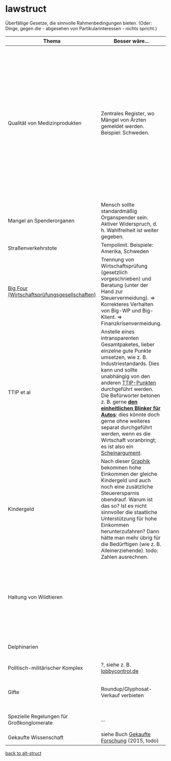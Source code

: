 lawstruct
=========

Überfällige Gesetze, die sinnvolle Rahmenbedingungen bieten. (Oder: Dinge, gegen die - abgesehen von Partikularinteressen - nichts spricht.)

| Thema | Besser wäre... | Hintergrund |
| ----- | -------------- | ----------- |
| Qualität von Medizinprodukten | Zentrales Register, wo Mängel von Ärzten gemeldet werden. Beispiel: Schweden. | Beispiel: Schweden. Vorteil: Man bekommt Überblick, welche Firmen Qualität liefern und spart dadurch Geld (Beispiel: teure neue Hüftgelenke). "Die ersten Register in den skandinavischen Ländern entstanden infolge eines Medizinskandals: In den 70er-Jahren hatten skandinavische Orthopäden sogenannte Christiansen-Hüftprothesen einige Tausend Mal implantiert, bevor sie erkannten, dass durchschnittlich sechs Jahre nach der Implantation jede dritte Prothese gewechselt werden musste. Daraufhin gründeten Schweden und Finnland 1979 die weltweit ersten **Endoprothesenregister**. Das Resultat: In Schweden sank die Zahl der jährlichen Wechseloperationen auf die Hälfte. Angesichts solcher Zahlen hält es auch SPD-Gesundheitsexpertin Carola Reimann für dringend notwendig, Register für Medizinprodukte einzuführen." aus DLF-Beitrag 2012: [Geprüft und doch nicht immer sicher - Kritik an Kontrollen von Medizinprodukten](http://www.deutschlandfunk.de/geprueft-und-doch-nicht-immer-sicher.724.de.html?dram:article_id=100437), siehe [Wiki](https://de.wikipedia.org/wiki/Endoprothesenregister) über Situation in D. |
| Mangel an Spenderorganen | Mensch sollte standardmäßig Organspender sein. Aktiver Widerspruch, d. h. Wahlfreiheit ist weiter gegeben. | Viele Menschen sind einfach nur zu träge, ihren Ausweis auszufüllen. Beispiele wie es anders geht: [Österreich](https://de.wikipedia.org/wiki/Organspende#.C3.96sterreich) |
| Straßenverkehrstote | Tempolimit. Beispiele: Amerika, Schweden |  |
| [Big Four (Wirtschaftsprüfungsgesellschaften)](https://de.wikipedia.org/wiki/Big_Four_%28Wirtschaftspr%C3%BCfungsgesellschaften%29) | Trennung von Wirtschaftsprüfung (gesetzlich vorgeschrieben) und Beratung (unter der Hand zur Steuervermeidung). => Korrekteres Verhalten von Big-WP und Big-Klient. => Finanzkrisenvermeidung. | [Wirtschaftsprüfungsgesellschaften - Die Macht der Insider - Von Brigitte Scholtes](http://www.deutschlandfunk.de/wirtschaftspruefungsgesellschaften-die-macht-der-insider.724.de.html?dram:article_id=319526) (11.05.2015). Betrifft große Konzerne; international vernetzt vs. Mittelstand. [Institut der Wirtschaftsprüfer](http://www.idw.de/) (Big-Four-dominiert) vs. [Verband für die mittelständische Wirtschaftsprüfung](http://www.wp-net.com/). |
| TTIP et al | Anstelle eines intransparenten Gesamtpaketes, lieber einzelne gute Punkte umsetzen, wie z. B. Industriestandards. Dies kann und sollte unabhängig von den anderen [TTIP-Punkten](https://de.wikipedia.org/wiki/Transatlantisches_Freihandelsabkommen#Eckpunkte) durchgeführt werden. Die Befürworter betonen z. B. gerne [**den einheitlichen Blinker für Autos**](http://www.t-online.de/wirtschaft/id_72910932/deutsche-autobauer-legen-sich-fuer-freihandelsabkommen-ttip-ins-zeug.html): dies könnte doch gerne ohne weiteres separat durchgeführt werden, wenn es die Wirtschaft voranbringt; es ist also ein [Scheinargument](http://www.foodwatch.org/de/informieren/freihandelsabkommen/aktuelle-nachrichten/kommentar-von-thilo-bode-bei-ttip-geht-es-nicht-um-blinker/). | [Kritik nach Themen](https://de.wikipedia.org/wiki/Transatlantisches_Freihandelsabkommen#Kritik_nach_Themen), Benachteiligung des Mittelstands, überproportionale Vorteile für anonyme transnationale Markenkonzerne => weniger Wettbewerb, weniger Wahlfreiheit. https://correctiv.org/recherchen/ttip/ |
| Kindergeld | Nach dieser [Graphik](https://de.wikipedia.org/wiki/Kindergeld_%28Deutschland%29#/media/File:Kindergeld_Freibetrag_EStG_D.jpg) bekommen hohe Einkommen der gleiche Kindergeld und auch noch eine zusätzliche Steuerersparnis obendrauf. Warum ist das so? Ist es nicht sinnvoller die staatliche Unterstützung für hohe Einkommen herunterzufahren? Dann hätte man mehr übrig für die Bedürftigen (wie z. B. Alleinerziehende). todo: Zahlen ausrechnen. | [Kindergeld](https://de.wikipedia.org/wiki/Kindergeld_%28Deutschland%29) |
| Haltung von Wildtieren |  | siehe [Wiki](http://de.wikipedia.org/wiki/Zirkus#Tierhaltung_im_Zirkus_und_deren_Probleme) "In Schweden, Finnland, Dänemark, Belgien, den Niederlanden und Österreich ist die Haltung von Wildtieren in Zirkussen zum Teil oder gänzlich verboten.", (Unterstützer der Wildtierhaltung: [welt.de 2011](http://www.welt.de/dieweltbewegen/article13746841/Das-Maerchen-vom-grossen-Leiden-der-Zirkustiere.html), [birmelin](http://www.tierverhaltensforschung-birmelin.de)), [hintergrund.de 2012](http://www.hintergrund.de/201210032261/globales/umwelt/sklaven-der-manege.html), [Film 'Wasser für die Elefanten'](https://de.wikipedia.org/wiki/Wasser_f%C3%BCr_die_Elefanten): wie wird ein Elefant trainiert (u. a. [Elefantenhaken](http://elefanten.wikia.com/wiki/Elefantenhaken)) und wie wurde der [Film produziert](https://de.wikipedia.org/wiki/Wasser_f%C3%BCr_die_Elefanten#Hintergrundinformationen) ([Elefantenhaken immer parat](https://vimeo.com/23564589)). [Gary ~2002](https://www.youtube.com/watch?v=kdUMrVuB9HI) (circus and see YT comments) |
| Delphinarien |  | [Die Bucht (2009)](https://de.wikipedia.org/wiki/Die_Bucht), [on YT](https://www.youtube.com/watch?v=BjqhQyGi0_8), "Bis zu 150.000 Euro zahlen Delfinarien und Vergnügungsparks in aller Welt für einen Delfin" |
| Politisch-militärischer Komplex | ?, siehe z. B. [lobbycontrol.de](https://www.lobbycontrol.de/) | [19.05.2015, tagesschau, H&K-Einfluss auf Ministerium](http://www.tagesschau.de/inland/verteidigungsministerium-heckler-koch-101.html) |
| Gifte | Roundup/Glyphosat-Verkauf verbieten | wie in Frankreich (siehe [tagesschau, 14.06.2015](http://www.tagesschau.de/ausland/glyphosat-101.html). Zunehmende Resistenzen / Mittel billig und wird daher sehr oft eingesetzt. Ende 2015 läuft die EU-Zulassung für Gl. vorläufig aus. |
| Spezielle Regelungen für Großkonglomerate | ... | Beispiel: siehe z. B. "Big Four" (DLF-Beitrag oben), [Sonderregeln für EU-Großbanken, 2014](http://www.euractiv.de/finanzen-und-wachstum/artikel/eu-kommission-will-grossbanken-risikogeschaefte-austreiben-008495)  |
| Gekaufte Wissenschaft | siehe Buch [Gekaufte Forschung](http://www.europa-verlag.com/Buecher/32/Gekaufte-Forschung.html) (2015, todo) | siehe auch: https://www.hochschulwatch.de/kontakt.html |

[back to alt-struct](index.md)
